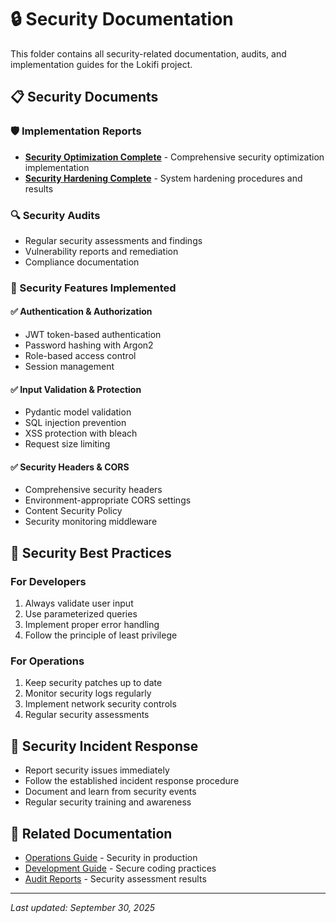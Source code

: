 # 🔒 Security Documentation

This folder contains all security-related documentation, audits, and implementation guides for the Lokifi project.

## 📋 Security Documents

### 🛡️ Implementation Reports
- **[Security Optimization Complete](./security-optimization-complete.md)** - Comprehensive security optimization implementation
- **[Security Hardening Complete](./security-hardening-complete.md)** - System hardening procedures and results

### 🔍 Security Audits
- Regular security assessments and findings
- Vulnerability reports and remediation
- Compliance documentation

### 🎯 Security Features Implemented

#### ✅ Authentication & Authorization
- JWT token-based authentication
- Password hashing with Argon2
- Role-based access control
- Session management

#### ✅ Input Validation & Protection
- Pydantic model validation
- SQL injection prevention
- XSS protection with bleach
- Request size limiting

#### ✅ Security Headers & CORS
- Comprehensive security headers
- Environment-appropriate CORS settings
- Content Security Policy
- Security monitoring middleware

## 🔧 Security Best Practices

### For Developers
1. Always validate user input
2. Use parameterized queries
3. Implement proper error handling
4. Follow the principle of least privilege

### For Operations
1. Keep security patches up to date
2. Monitor security logs regularly
3. Implement network security controls
4. Regular security assessments

## 🚨 Security Incident Response
- Report security issues immediately
- Follow the established incident response procedure
- Document and learn from security events
- Regular security training and awareness

## 🔗 Related Documentation
- [Operations Guide](../operations/) - Security in production
- [Development Guide](../development/) - Secure coding practices
- [Audit Reports](../audit-reports/) - Security assessment results

---
*Last updated: September 30, 2025*
